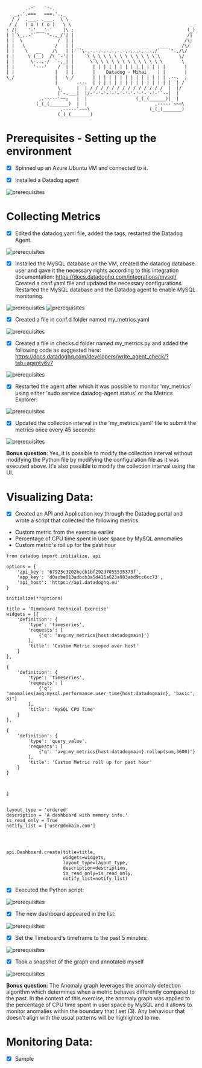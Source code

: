 ```       
       .-'`   `'-.
   _,.'.===   ===.'.,_
  / /  .___. .___.  \ \
 / /   ( o ) ( o )   \ \                                            _
: /|    '-'___'-'    |\ ;                                          (_)
| |`\_,.-'`   `"-.,_/'| |                                          /|
| |  \             /  | |                                         /\;
| |   \           /   | | _                              ___     /\/
| |    \   __    /\   | |' `\-.-.-.-.-.-.-.-.-.-.-.-.-./`   `"-,/\/ 
| |     \ (__)  /\ `-'| |    `\ \ \ \ \ \ \ \ \ \ \ \ \`\       \/
| |      \-...-/  `-,_| |      \`\ \ \ \ \ \ \ \ \ \ \ \ \       \
| |       '---'    /  | |       | | | | | | | | | | | | | |       |
| |               |   | |       |    Datadog - Mihai    | |       |
\_/               |   \_/       | | | | | | | | | | | | | | .--.  ;
                  |       .--.  | | | | | | | | | | | | | | |  | /
                   \      |  | / / / / / / / / / / / / / /  |  |/
                   |`-.___|  |/-'-'-'-'-'-'-'-'-'-'-'-'-'`--|  |
            ,.-----'~~;   |  |                  (_(_(______)|  |
           (_(_(_______)  |  |                         ,-----`~~~\
                    ,-----`~~~\                      (_(_(_______)
                   (_(_(_______)

```
# Prerequisites - Setting up the environment

- [x] Spinned up an Azure Ubuntu VM and connected to it.


- [x] Installed a Datadog agent

![prerequisites](screens/screen2.PNG "Prerequisite 1")

# Collecting Metrics

- [x] Edited the datadog.yaml file, added the tags, restarted the Datadog Agent.

![prerequisites](screens/screen4.PNG "Prerequisite 2")

- [x] Installed the MySQL database on the VM, created the datadog database user and gave it the necessary rights according to this integration documentation: https://docs.datadoghq.com/integrations/mysql/ Created a conf.yaml file and updated the necessary configurations. Restarted the MySQL database and the Datadog agent to enable MySQL monitoring.

![prerequisites](screens/screen5.PNG "Prerequisite 4")
![prerequisites](screens/screen5.1.PNG "Prerequisite 5")

- [x] Created a file in conf.d folder named my_metrics.yaml

![prerequisites](screens/screen6.PNG "Prerequisite 6")

- [x] Created a file in checks.d folder named my_metrics.py and added the following code as suggested here: https://docs.datadoghq.com/developers/write_agent_check/?tab=agentv6v7

![prerequisites](screens/screen7.PNG "Prerequisite 7")

- [x] Restarted the agent after which it was possible to monitor 'my_metrics' using either 'sudo service datadog-agent status' or the Metrics Explorer:

![prerequisites](screens/screen8.1.PNG "Prerequisite 8")

- [x] Updated the collection interval in the 'my_metrics.yaml' file to submit the metrics once every 45 seconds: 

![prerequisites](screens/screen9.PNG "Prerequisite 9")

**Bonus question**: Yes, it is possible to modify the collection interval without modifying the Python file by modifying the configuration file as it was executed above. It's also possible to modify the collection interval using the UI.

# Visualizing Data:

- [x] Created an API and Application key through the Datadog portal and wrote a script that collected the following metrics:
* Custom metric from the exercise earlier
* Percentage of CPU time spent in user space by MySQL annomalies
* Custom metric's roll up for the past hour


```
from datadog import initialize, api

options = {
    'api_key': '67923c3202becb1bf292d7055535373f',
    'app_key': 'd0acbe013adbcb3a5d416a623a983abd9cc6cc73',
    'api_host': 'https://api.datadoghq.eu'
}

initialize(**options)

title = 'Timeboard Technical Exercise'
widgets = [{
    'definition': {
        'type': 'timeseries',
        'requests': [
            {'q': 'avg:my_metrics{host:datadogmain}'}
        ],
        'title': 'Custom Metric scoped over host'
    }
},

{
    'definition': {
        'type': 'timeseries',
        'requests': [
            {'q': "anomalies(avg:mysql.performance.user_time{host:datadogmain}, 'basic', 3)"}
        ],
        'title': 'MySQL CPU Time'
    }
},

{
    'definition': {
        'type': 'query_value',
        'requests': [
            {'q': 'avg:my_metrics{host:datadogmain}.rollup(sum,3600)'}
        ],
        'title': 'Custom Metric roll up for past hour'
    }
}



]


layout_type = 'ordered'
description = 'A dashboard with memory info.'
is_read_only = True
notify_list = ['user@domain.com']




api.Dashboard.create(title=title,
                     widgets=widgets,
                     layout_type=layout_type,
                     description=description,
                     is_read_only=is_read_only,
                     notify_list=notify_list)
```
- [x] Executed the Python script:

![prerequisites](screens/screen10.PNG "Prerequisite 10")

- [x] The new dashboard appeared in the list:

![prerequisites](screens/screen11.PNG "Prerequisite 11")

- [x] Set the Timeboard's timeframe to the past 5 minutes:

![prerequisites](screens/screen12.PNG "Prerequisite 12")

- [x] Took a snapshot of the graph and annotated myself

![prerequisites](screens/screen13.PNG "Prerequisite 13")

**Bonus question**: The Anomaly graph leverages the anomaly detection algorithm which determines when a metric behaves differently compared to the past. In the context of this exercise, the anomaly graph was applied to the percentage of CPU time spent in user space by MySQL and it allows to monitor anomalies within the boundary that I set (3). Any behaviour that doesn't align with the usual patterns will be highlighted to me.

# Monitoring Data:

- [x] Sample
